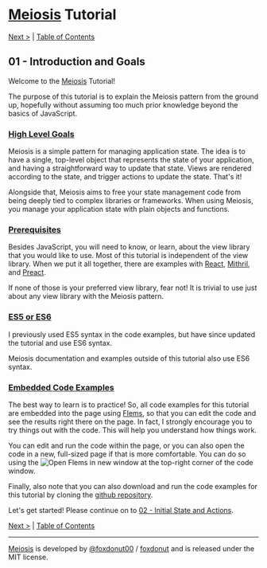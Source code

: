 # [Meiosis](https://meiosis.js.org) Tutorial

[Next >](02-initial-state-and-actions.html) | [Table of Contents](toc.html)

## 01 - Introduction and Goals

Welcome to the [Meiosis](https://meiosis.js.org) Tutorial!

The purpose of this tutorial is to explain the Meiosis pattern from the ground up, hopefully without
assuming too much prior knowledge beyond the basics of JavaScript.

<a name="high_level_goals"></a>
### [High Level Goals](#high_level_goals)

Meiosis is a simple pattern for managing application state. The idea is to have a single, top-level
object that represents the state of your application, and having a straightforward way to update
that state. Views are rendered according to the state, and trigger actions to update the state.
That's it!

Alongside that, Meiosis aims to free your state management code from being deeply tied to complex
libraries or frameworks. When using Meiosis, you manage your application state with plain objects
and functions.

<a name="prerequisites"></a>
### [Prerequisites](#prerequisites)

Besides JavaScript, you will need to know, or learn, about the view library that you would like to
use. Most of this tutorial is independent of the view library. When we put it all together, there
are examples with [React](https://reactjs.org), [Mithril](http://mithril.js.org), and
[Preact](https://preactjs.com).

If none of those is your preferred view library, fear not! It is trivial to use just about any view
library with the Meiosis pattern.

<a name="es5_or_es6"></a>
### [ES5 or ES6](#es5_or_es6)

I previously used ES5 syntax in the code examples, but have since updated the tutorial and use ES6
syntax.

Meiosis documentation and examples outside of this tutorial also use ES6 syntax.

<a name="embedded_code_examples"></a>
### [Embedded Code Examples](#embedded_code_examples)

The best way to learn is to practice! So, all code examples for this tutorial are embedded into the
page using [Flems](https://github.com/porsager/flems), so that you can edit the code and see the
results right there on the page. In fact, I strongly encourage you to try things out with the code.
This will help you understand how things work.

You can edit and run the code within the page, or you can also open the code in a new, full-sized
page if that is more comfortable. You can do so using the
![Open Flems in new window](flems-open-in-new-window.png) at the top-right corner of the code
window.

Finally, also note that you can also download and run the code examples for this tutorial by cloning
the [github repository](https://github.com/foxdonut/meiosis).

Let's get started! Please continue on to
[02 - Initial State and Actions](02-initial-state-and-actions.html).

[Next >](02-initial-state-and-actions.html) | [Table of Contents](toc.html)

-----

[Meiosis](https://meiosis.js.org) is developed by [@foxdonut00](http://twitter.com/foxdonut00) / [foxdonut](https://github.com/foxdonut) and is released under the MIT license.
